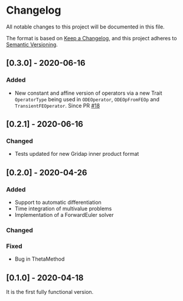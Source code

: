 # Changelog
All notable changes to this project will be documented in this file.

The format is based on [Keep a Changelog](https://keepachangelog.com/en/1.0.0/),
and this project adheres to [Semantic Versioning](https://semver.org/spec/v2.0.0.html).

## [0.3.0] - 2020-06-16

### Added

  - New constant and affine version of operators via a new Trait `OperatorType` being used in `ODEOperator`, `ODEOpFromFEOp` and `TransientFEOperator`. Since PR [#18](https://github.com/gridap/GridapODEs.jl/pull/18)

## [0.2.1] - 2020-06-16

### Changed

  - Tests updated for new Gridap inner product format

## [0.2.0] - 2020-04-26

### Added

  - Support to automatic differentiation
  - Time integration of multivalue problems
  - Implementation of a ForwardEuler solver

### Changed

### Fixed

  - Bug in ThetaMethod

## [0.1.0] - 2020-04-18

It is the first fully functional version.
